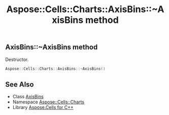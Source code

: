 ﻿---
title: Aspose::Cells::Charts::AxisBins::~AxisBins method
linktitle: ~AxisBins
second_title: Aspose.Cells for C++ API Reference
description: 'Aspose::Cells::Charts::AxisBins::~AxisBins method. Destructor in C++.'
type: docs
weight: 200
url: /cpp/aspose.cells.charts/axisbins/~axisbins/
---
## AxisBins::~AxisBins method


Destructor.

```cpp
Aspose::Cells::Charts::AxisBins::~AxisBins()
```

## See Also

* Class [AxisBins](../)
* Namespace [Aspose::Cells::Charts](../../)
* Library [Aspose.Cells for C++](../../../)
